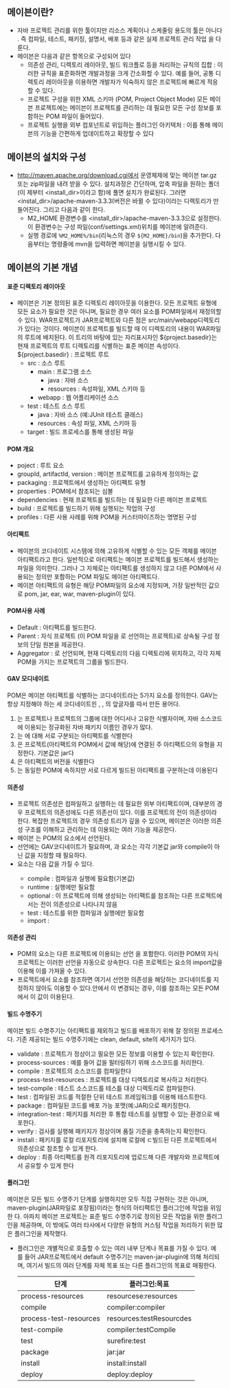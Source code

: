 ## 메이븐이란?
- 자바 프로젝트 관리를 위한 툴이지만 리소스 계획이나 스케줄링 용도의 툴은 아니다
    . 즉 컴파일, 테스트, 패키징, 설명서, 배포 등과 같은 실제 프로젝트 관리 작업
    을 다룬다.
- 메이븐은 다음과 같은 항목으로 구성되어 있다
  - 의존성 관리, 디렉토리 레이아웃, 빌드 워크플로 등을 처리하는 규칙의 집합 : 이러한 규칙을 표준화하면 개발과정을 크게 간소화할 수 있다. 예를 들어, 공통 디렉토리 레이아웃을 이용하면 개발자가 익숙하지 않은 프로젝트에 빠르게 적응할 수 있다.
  - 프로젝트 구성을 위한 XML 스키마 (POM, Project Object Mode) 모든 메이븐 프로젝트에는 메이븐이 프로젝트를 관리하는 데 필요한 모든 구성 정보를 포함하는 POM 파일이 들어있다.
  - 프로젝트 실행을 외부 컴포넌트로 위임하는 플러그인 아키텍처 : 이를 통해 메이븐의 기능을 간편하게 업데이트하고 확장할 수 있다

## 메이븐의 설치와 구성
- http://maven.apache.org/download.cgi에서 운영체제에 맞는 메이븐 tar.gz 또는
    zip파일을 내려 받을 수 있다. 설치과정은 간단하며, 압축 파일을 원하는 폴더(이
    제부터 <install_dir>이라고 함)에 풀면 설치가 완료된다. 그러면 <instal_dir>/apache-maven-3.3.3(버전은 바뀔 수 있다)이라는 디렉토리가 만들어진다. 그리고 다음과 같이 한다.
    - M2_HOME 환경변수를 <install_dir>/apache-maven-3.3.3으로 설정한다. 이 환경변수는 구성 파일(conf/settings.xml)위치를 메이븐에 알려준다.
    - 실행 경로에 `%M2_HOME%/bin`(리눅스의 경우 `${M2_HOME}/bin`)을 추가한다. 다음부터는 명령줄에 mvn을 입력하면 메이븐을 실행시킬 수 있다.

## 메이븐의 기본 개념

#### 표준 디렉토리 레이아웃
- 메이븐은 기본 정의된 표준 디렉토리 레이아웃을 이용한다. 모든 프로젝트 유형에 모든 요소가 필요한 것은 아니며, 필요한 경우 여러 요소를 POM파일에서 재정의할 수 있다. WAR프로젝트가 JAR프로젝트와 다른 점은 src/main/webapp디렉토리가 있다는 것이다. 메이븐이 프로젝트를 빌드할 때 이 디렉토리의 내용이 WAR파일의 루트에 배치된다. 이 트리의 바탕에 있는 자리표시자인 ${project.basedir}는 현재 프로젝트의 루트 디렉토리를 식별하는 표준 메이븐 속성이다.
    ${project.basedir} : 프로젝트 루트
    - src : 소스 루트
      - main : 프로그램 소스
        - java : 자바 소스
        - resources : 속성파일, XML 스키마 등
      - webapp : 웹 어플리케이션 소스
    - test : 테스트 소스 루트
      - java : 자바 소스 (예:JUnit 테스트 클래스)
      - resources : 속성 파일, XML 스키마 등
  - target : 빌드 프로세스를 통해 생성된 파일

#### POM 개요
- poject : 루트 요소
- groupId, artifactId, version : 메이븐 프로젝트를 고유하게 정의하는 값
- packaging : 프로젝트에서 생성하는 아티펙트 유형
- properties : POM에서 참조되는 심볼
- dependencies : 현재 프로젝트를 빌드하는 데 필요한 다른 메이븐 프로젝트
- build : 프로젝트를 빌드하기 위해 실행되는 작업의 구성
- profiles : 다른 사용 사례를 위해 POM을 커스터마이즈하는 명명된 구성

#### 아티팩트
- 메이븐의 코디네이트 시스템에 의해 고유하게 식별할 수 있는 모든 객체를 메이븐 아티팩트라고 한다. 일반적으로 아티팩트는 메이븐 프로젝트를 빌드해서 생성하는 파일을 의미한다. 그러나 그 자체로는 아티팩트를 생성하지 않고 다른 POM에서 사용되는 정의만 포함하는 POM 파일도 메이븐 아티팩트다.
- 메이븐 아티팩트의 유형은 해당 POM파일의 <packaging>요소에 지정되며, 가장 일반적인 값으로 pom, jar, ear, war, maven-plugin이 있다.

#### POM사용 사례
- Default : 아티팩트를 빌드한다.
- Parent : 자식 프로젝트 (이 POM 파일을 <parent>로 선언하는 프로젝트)로 상속될 구성 정보의 단일 원본을 제공한다.
- Aggregator : <modules>로 선언되며, 현재 디렉토리의 다음 디렉토리에 위치하고, 각각 자체 POM을 가지는 프로젝트의 그룹을 빌드한다.

#### GAV 모디네이트
POM은 메이븐 아티펙트를 식별하는 코디네이트라는 5가지 요소를 정의한다. GAV는 항상 지정해야 하는 세 코디네이트읜 <groupId>, <artifactId>, <version>의 앞글자를 따서 만든 용어다.

1. <groupId>는 프로젝트나 프로젝트의 그룹에 대한 어디서나 고유한 식별자이며, 자바 소스코드에 이용되는 정규화된 자바 패키지 이름인 경우가 많다.
2. <artifactId>는 <groupId>에 대해 서로 구분되는 아티팩트를 식별한다
3. <type>은 프로젝트(아티팩트의 POM에서 <packaging>값에 해당)에 연결된 주 아티팩트으의 유형을 지정한다. 기본값은 jar다
4. <version>은 아티팩트의 버전을 식별한다
5. <classifier>는 동일한 POM에 속하지만 서로 다르게 빌드된 아티팩트를 구분하는데 이용된다

#### 의존성
- 프로젝트 의존성은 컴파일하고 실행하는 데 필요한 외부 아티팩트이며, 대부분의 경우 프로젝트의 의존성에도 다른 의존선이 있다. 이를 프로젝트의 전이 의존성이라 한다. 복잡한 프로젝트의 경우 의존성 트리가 깊을 수 있으며, 메이븐은 이러한 의존성 구조를 이해하고 관리하는 데 이용되는 여러 기능을 제공한다.
- 메이븐 <dependency>는 POM의 <dependencies>요소에서 선언된다.
- <dependency> 선언에는 GAV코디네이트가 필요하며, <type>과 <scope>요소는 각각 기본값 jar와 compile이 아닌 값을 지정할 때 필요하다.
- <scope>요소는 다음 값을 가질 수 있다.
  - compile : 컴파일과 실행에 필요함(기본값)
  - runtime : 실행에만 필요함
  - optional : 이 프로젝트에 의해 생성되는 아티팩트를 참조하는 다른 프로젝트에서는 전이 의존성으로 나타나지 않음
  - test : 테스트를 위한 컴파일과 실행에만 필요함
  - import : 

#### 의존성 관리
- POM의 <dependencyManagement> 요소는 다른 프로젝트에 이용되는 <dependency> 선언 을 포함한다. 이러한 POM의 자식 프로젝트는 이러한 선언을 자동으로 상속한다. 다른 프로젝트는 <scope> 요소의 import값을 이용해 이를 가져올 수 있다.
- 프로젝트에서 <dependencyManagment>요소를 참조하면 여기서 선언한 의존성을 해당하는 <version>코디네이트를 지정하지 않아도 이용할 수 있다.<dependencyManagemenrt>안에서 <version>이 변경되는 경우, 이를 참조하는 모든 POM에서 이 값이 이용된다.

#### 빌드 수명주기
메이븐 빌드 수명주기는 아티팩트를 제외하고 빌드를 배포하기 위해 잘 정의된 프로세스다. 기존 제공되는 빌드 수명주기에는 clean, default, site의 세가지가 있다.

- validate : 프로젝트가 정상이고 필요한 모든 정보를 이용할 수 있는지 확인한다.
- process-sources : 예를 들어 값을 필터링하기 위해 소스코드를 처리한다.
- compile : 프로젝트의 소스코드를 컴파일한다
- process-test-resources : 프로젝트를 대상 디렉토리로 복사하고 처리한다.
- test-compile : 테스트 소스코드를 테스틑 대상 디렉토리로 컴파일한다.
- test : 컴파일된 코드를 적절한 단위 테스트 프레임워크를 이용해 테스트한다.
- package : 컴파일된 코드를 배포 가능 포맷(예:JAR)으로 패키징한다.
- integration-test : 패키지를 처리한 후 통합 테스트를 실행할 수 있는 환경으로 배
    포한다.
- verify : 검사를 실행해 패키지가 정상이며 품질 기준을 충족하는지 확인한다.
- install : 패키지를 로컬 리포지토리에 설치해 로컬에 ㄷ빌드된 다른 프로젝트에서
    의존성으로 참조할 수 있게 한다.
- deploy : 최종 아티팩트를 원격 리포지토리에 업로드해 다른 개발자와 프로젝트에서
    공유할 수 있게 한다

#### 플러그인
메이븐은 모든 빌드 수명주기 단계를 실행하지만 모두 직접 구현하는 것은 아니며,
maven-plugin(JAR파일로 포장됨)이라는 형식의 아티팩트인 플러그인에 작업을 위임한
다. 아파치 메이븐 프로젝트는 표준 빌드 수명주기로 정의된 모든 작업을 위한 플러그
인을 제공하며, 이 밖에도 여러 타사에서 다양한 유형의 커스텀 작업을 처리하기 위한
많은 플러그인을 제작했다.

- 플러그인은 개별적으로 호출할 수 있는 여러 내부 단계나 목표를 가질 수 있다. 예
    를 들어 JAR프로젝트에서 default 수명주기는 maven-jar-plugin에 의해 처리되며,
    여기서 빌드의 여러 단계를 자체 목표 또는 다른 플러그인의 목표로 매핑한다.

    |단계|플러그인:목표|
    |---|---|
    |process-resources|resourcese:resources|
    |compile|compiler:compiler|
    |process-test-resources|resources:testResourcdes|
    |test-compile|compiler:testCompile|
    |test|surefire:test|
    |package|jar:jar|
    |install|install:install|
    |deploy|deploy:deploy|

